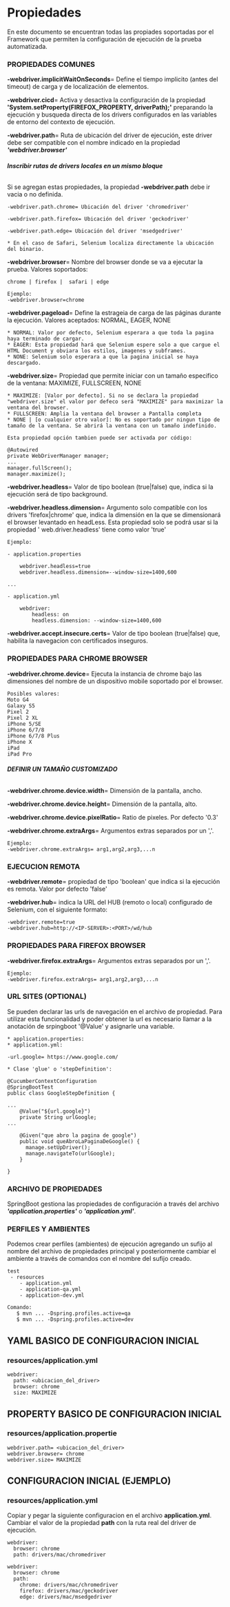 # Propiedades

En este documento se encuentran todas las propiades soportadas por el Framework que permiten la configuración de ejecución de la prueba automatizada.

### PROPIEDADES COMUNES

**-webdriver.implicitWaitOnSeconds**= Define el tiempo implicito (antes del timeout) de carga y de localización de elementos.

**-webdriver.cicd**= Activa y desactiva la configuración de la propiedad **'System.setProperty(FIREFOX_PROPERTY, driverPath);'** preparando la ejecución y busqueda directa de los drivers configurados en las variables de entorno del contexto de ejecución.

**-webdriver.path**= Ruta de ubicación del driver de ejecución, este driver debe ser compatible con el nombre indicado en la
propiedad **_'webdriver.browser'_**

###### **Inscribir rutas de drivers locales en un mismo bloque**
Si se agregan estas propiedades, la propiedad **-webdriver.path** debe ir vacia o no definida.

```
-webdriver.path.chrome= Ubicación del driver 'chromedriver'

-webdriver.path.firefox= Ubicación del driver 'geckodriver'

-webdriver.path.edge= Ubicación del driver 'msedgedriver'

* En el caso de Safari, Selenium localiza directamente la ubicación del binario.
```

**-webdriver.browser**= Nombre del browser donde se va a ejecutar la prueba. Valores soportados:

```
chrome | firefox |  safari | edge

Ejemplo:
-webdriver.browser=chrome
```

**-webdriver.pageload**= Define la estrageia de carga de las páginas durante la ejecución. Valores aceptados: NORMAL, EAGER, NONE
```
* NORMAL: Valor por defecto, Selenium esperara a que toda la pagina haya terminado de cargar.
* EAGER: Esta propiedad hará que Selenium espere solo a que cargue el HTML Document y obviara los estilos, imagenes y subframes.
* NONE: Selenium solo esperara a que la pagina inicial se haya descargado. 
```

**-webdriver.size**= Propiedad que permite iniciar con un tamaño especifico de la ventana: MAXIMIZE, FULLSCREEN, NONE

```
* MAXIMIZE: [Valor por defecto]. Si no se declara la propiedad "webdriver.size" el valor por defeco será "MAXIMIZE" para maximizar la ventana del browser.
* FULLSCREEN: Amplia la ventana del browser a Pantalla completa
* NONE | [o cualquier otro valor]: No es soportado por ningun tipo de tamaño de la ventana. Se abrirá la ventana con un tamaño indefinido.

Esta propiedad opción tambien puede ser activada por código:

@Autowired
private WebDriverManager manager;
...
manager.fullScreen();
manager.maximize();
```

**-webdriver.headless**= Valor de tipo boolean (true|false) que, indica si la ejecución será de tipo background.

**-webdriver.headless.dimension**= Argumento solo compatible con los drivers 'firefox|chrome' que, indica la dimensión en la
que se dimensionará el browser levantado en headLess. Esta propiedad solo se podrá usar si la propiedad '
web.driver.headless' tiene como valor 'true'

````
Ejemplo:

- application.properties

    webdriver.headless=true
    webdriver.headless.dimension=--window-size=1400,600
    
...

- application.yml

    webdriver:
        headless: on
        headless.dimension: --window-size=1400,600

````

**-webdriver.accept.insecure.certs**= Valor de tipo boolean (true|false) que, habilita la navegacion con certificados
inseguros.

### PROPIEDADES PARA CHROME BROWSER

**-webdriver.chrome.device**= Ejecuta la instancia de chrome bajo las dimensiones del nombre de un dispositivo mobile soportado por el browser.

````
Posibles valores:
Moto G4
Galaxy S5
Pixel 2
Pixel 2 XL
iPhone 5/SE
iPhone 6/7/8
iPhone 6/7/8 Plus
iPhone X
iPad
iPad Pro
````

###### **DEFINIR UN TAMAÑO CUSTOMIZADO**

**-webdriver.chrome.device.width**= Dimensión de la pantalla, ancho.

**-webdriver.chrome.device.height**= Dimensión de la pantalla, alto.

**-webdriver.chrome.device.pixelRatio**= Ratio de pixeles. Por defecto '0.3'

**-webdriver.chrome.extraArgs**= Argumentos extras separados por un ','.

````
Ejemplo:
-webdriver.chrome.extraArgs= arg1,arg2,arg3,...n
````


### EJECUCION REMOTA

**-webdriver.remote**= propiedad de tipo 'boolean' que indica si la ejecución es remota. Valor por defecto 'false'

**-webdriver.hub**= indica la URL del HUB (remoto o local) configurado de Selenium, con el siguiente formato:

```
-webdriver.remote=true
-webdriver.hub=http://<IP-SERVER>:<PORT>/wd/hub
```

### PROPIEDADES PARA FIREFOX BROWSER

**-webdriver.firefox.extraArgs**= Argumentos extras separados por un ','.

````
Ejemplo:
-webdriver.firefox.extraArgs= arg1,arg2,arg3,...n
````

### URL SITES (OPTIONAL)

Se pueden declarar las urls de navegación en el archivo de propiedad. Para utilizar esta funcionalidad y poder
obtener la url es necesario llamar a la anotación de srpingboot '@Value' y asignarle una variable.

```
* application.properties:
* application.yml:

-url.google= https://www.google.com/

* Clase 'glue' o 'stepDefinition':

@CucumberContextConfiguration
@SpringBootTest
public class GoogleStepDefinition {

...
    @Value("${url.google}")
    private String urlGoogle;
...

    @Given("que abro la pagina de google")
    public void queAbroLaPaginaDeGoogle() {
      manage.setUpDriver();
      manage.navigateTo(urlGoogle);
    }

}
```

### ARCHIVO DE PROPIEDADES

SpringBoot gestiona las propiedades de configuración a través del archivo **_'application.properties'_** o **_'application.yml'_**.

### PERFILES Y AMBIENTES

Podemos crear perfiles (ambientes) de ejecución agregando un sufijo al nombre del archivo de propiedades principal y posteriormente
cambiar el ambiente a través de comandos con el nombre del sufijo creado.

```
test
 - resources
    - application.yml
    - application-qa.yml
    - application-dev.yml
    
Comando: 
   $ mvn ... -Dspring.profiles.active=qa
   $ mvn ... -Dspring.profiles.active=dev

```

## YAML BASICO DE CONFIGURACION INICIAL

### **resources/application.yml**

```
webdriver:
  path: <ubicacion_del_driver>
  browser: chrome
  size: MAXIMIZE
```

## PROPERTY BASICO DE CONFIGURACION INICIAL

### **resources/application.propertie**

```
webdriver.path= <ubicacion_del_driver>
webdriver.browser= chrome
webdriver.size= MAXIMIZE
```

## CONFIGURACION INICIAL (EJEMPLO)

### **resources/application.yml**

Copiar y pegar la siguiente configuracion en el archivo **application.yml**. Cambiar el valor de la propiedad **path** con la ruta real del driver de ejecución.

```
webdriver:
  browser: chrome
  path: drivers/mac/chromedriver
```

```
webdriver:
  browser: chrome
  path: 
    chrome: drivers/mac/chromedriver
    firefox: drivers/mac/geckodriver
    edge: drivers/mac/msedgedriver
```